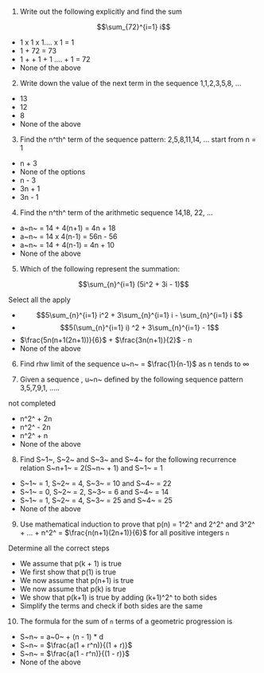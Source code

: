 1. Write out the following explicitly and find the sum

$$\sum_{72}^{i=1} i$$

- 1 x 1 x 1.... x 1 = 1
- 1 + 72 = 73
- 1 + + 1 + 1 .... + 1 = 72
- None of the above

2. Write down the value of the next term in the sequence 1,1,2,3,5,8, ...

- 13
- 12
- 8
- None of the above

3. Find the n^th^ term of the sequence pattern: 2,5,8,11,14, ... start from n = 1

- n + 3
- None of the options
- n - 3
- 3n + 1
- 3n - 1

4. Find the n^th^ term of the arithmetic sequence 14,18, 22, ...

- a~n~ = 14 + 4(n+1) = 4n + 18
- a~n~ = 14 x 4(n-1) = 56n - 56
- a~n~ = 14 + 4(n-1) = 4n + 10
- None of the above

5. Which of the following represent the summation:

$$\sum_{n}^{i=1} (5i^2 + 3i - 1)$$

Select all the apply

- $$5\sum_{n}^{i=1} i^2 + 3\sum_{n}^{i=1} i - \sum_{n}^{i=1} i $$
- $$5(\sum_{n}^{i=1} i) ^2  + 3\sum_{n}^{i=1} - 1$$
- $\frac{5n(n+1(2n+1))}{6}$ + $\frac{3n(n+1)}{2}$ - n
- None of the above

6. Find rhw limit of the sequence u~n~ = $\frac{1}{n-1}$ as n tends to ∞

7. Given a sequence , u~n~ defined by the following sequence pattern 3,5,7,9,1, .....

not completed

- n^2^ + 2n
- n^2^ - 2n
- n^2^ + n
- None of the above

8. Find S~1~, S~2~ and S~3~ and S~4~ for the following recurrence relation
   S~n+1~ = 2(S~n~ + 1) and S~1~ = 1

- S~1~ = 1, S~2~ = 4, S~3~ = 10 and S~4~ = 22
- S~1~ = 0, S~2~ = 2, S~3~ = 6 and S~4~ = 14
- S~1~ = 1, S~2~ = 4, S~3~ = 25 and S~4~ = 25
- None of the above

9. Use mathematical induction to prove that
   p(n) = 1^2^ and 2^2^ and 3^2^ + ... + n^2^ = $\frac{n(n+1)(2n+1)}{6}$ for all positive integers `n`

Determine all the correct steps

- We assume that p(k + 1) is true
- We first show that p(1) is true
- We now assume that p(n+1) is true
- We now assume that p(k) is true
- We show that p(k+1) is true by adding (k+1)^2^ to both sides
- Simplify the terms and check if both sides are the same

10. The formula for the sum of `n` terms of a geometric progression is

- S~n~ = a~0~ + (n - 1) \* d
- S~n~ = $\frac{a(1 + r^n)}{(1 + r)}$
- S~n~ = $\frac{a(1 - r^n)}{(1 - r)}$
- None of the above
